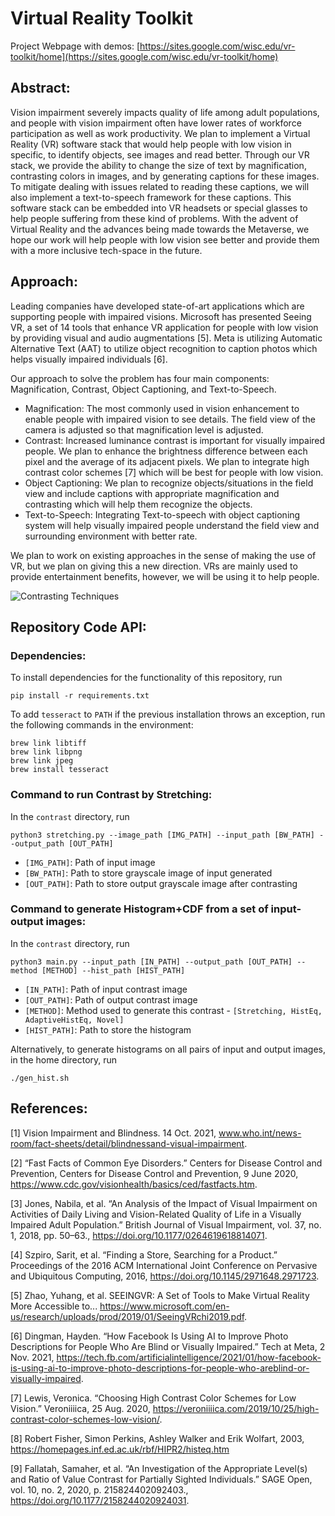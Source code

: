 # Virtual Reality Toolkit

Project Webpage with demos: [https://sites.google.com/wisc.edu/vr-toolkit/home](https://sites.google.com/wisc.edu/vr-toolkit/home)

## Abstract:

Vision impairment severely impacts quality of life among adult populations, and people
with vision impairment often have lower rates of workforce participation as well as work
productivity. We plan to implement a Virtual Reality (VR) software stack that would help
people with low vision in specific, to identify objects, see images and read better. Through
our VR stack, we provide the ability to change the size of text by magnification, contrasting
colors in images, and by generating captions for these images. To mitigate dealing with issues
related to reading these captions, we will also implement a text-to-speech framework for
these captions. This software stack can be embedded into VR headsets
or special glasses to help people suffering from these kind of problems. With the advent of
Virtual Reality and the advances being made towards the Metaverse, we hope our work will
help people with low vision see better and provide them with a more inclusive tech-space in
the future.


## Approach:

Leading companies have developed state-of-art applications which are supporting people with impaired visions. Microsoft has presented Seeing VR, a set of 14 tools that enhance VR application for people with low vision by providing visual and audio augmentations [5]. Meta is utilizing Automatic Alternative Text (AAT) to utilize object recognition to caption photos which helps
visually impaired individuals [6].

Our approach to solve the problem has four main components: Magnification, Contrast, Object
Captioning, and Text-to-Speech.

- Magnification: The most commonly used in vision enhancement to enable people with
impaired vision to see details. The field view of the camera is adjusted so that magnification
level is adjusted.
- Contrast: Increased luminance contrast is important for visually impaired people. We
plan to enhance the brightness difference between each pixel and the average of its adjacent
pixels. We plan to integrate high contrast color schemes [7] which will be best for people
with low vision.
- Object Captioning: We plan to recognize objects/situations in the field view and include
captions with appropriate magnification and contrasting which will help them recognize
the objects.
- Text-to-Speech: Integrating Text-to-speech with object captioning system will help
visually impaired people understand the field view and surrounding environment with
better rate.

We plan to work on existing approaches in the sense of making the use of VR, but we plan on giving
this a new direction. VRs are mainly used to provide entertainment benefits, however, we will be using it to help people.

![Contrasting Techniques](images/contrast_histograms/histogram/adaptive/reindeer.png "Reindeer Histogram")

## Repository Code API:

### Dependencies:

To install dependencies for the functionality of this repository, run

```
pip install -r requirements.txt
```

To add `tesseract` to `PATH` if the previous installation throws an exception, run the following commands in the environment:

```
brew link libtiff                     
brew link libpng
brew link jpeg
brew install tesseract
```

### Command to run Contrast by Stretching:

In the `contrast` directory, run

```
python3 stretching.py --image_path [IMG_PATH] --input_path [BW_PATH] --output_path [OUT_PATH]
```

- `[IMG_PATH]`: Path of input image
- `[BW_PATH]`: Path to store grayscale image of input generated
- `[OUT_PATH]`: Path to store output grayscale image after contrasting

### Command to generate Histogram+CDF from a set of input-output images:

In the `contrast` directory, run

```
python3 main.py --input_path [IN_PATH] --output_path [OUT_PATH] --method [METHOD] --hist_path [HIST_PATH]
```

- `[IN_PATH]`: Path of input contrast image
- `[OUT_PATH]`: Path of output contrast image
- `[METHOD]`: Method used to generate this contrast - `[Stretching, HistEq, AdaptiveHistEq, Novel]`
- `[HIST_PATH]`: Path to store the histogram

Alternatively, to generate histograms on all pairs of input and output images, in the home directory, run

```
./gen_hist.sh
```

## References:

[1] Vision Impairment and Blindness. 14 Oct. 2021, www.who.int/news-room/fact-sheets/detail/blindnessand-visual-impairment.

[2] “Fast Facts of Common Eye Disorders.” Centers for Disease Control and Prevention, Centers
for Disease Control and Prevention, 9 June 2020, https://www.cdc.gov/visionhealth/basics/ced/fastfacts.htm.

[3] Jones, Nabila, et al. “An Analysis of the Impact of Visual Impairment on Activities of Daily Living and Vision-Related Quality of Life in a Visually Impaired Adult Population.” British Journal of Visual Impairment, vol. 37, no. 1, 2018, pp. 50–63., https://doi.org/10.1177/0264619618814071.

[4] Szpiro, Sarit, et al. “Finding a Store, Searching for a Product.” Proceedings of the 2016 ACM International Joint Conference on Pervasive and Ubiquitous Computing, 2016, https://doi.org/10.1145/2971648.2971723.

[5] Zhao, Yuhang, et al. SEEINGVR: A Set of Tools to Make Virtual Reality More Accessible to... https://www.microsoft.com/en-us/research/uploads/prod/2019/01/SeeingVRchi2019.pdf.

[6] Dingman, Hayden. “How Facebook Is Using AI to Improve Photo Descriptions for People Who Are Blind or Visually Impaired.” Tech at Meta, 2 Nov. 2021, https://tech.fb.com/artificialintelligence/2021/01/how-facebook-is-using-ai-to-improve-photo-descriptions-for-people-who-areblind-or-visually-impaired.

[7] Lewis, Veronica. “Choosing High Contrast Color Schemes for Low Vision.” Veroniiiica, 25 Aug. 2020, https://veroniiiica.com/2019/10/25/high-contrast-color-schemes-low-vision/.

[8] Robert Fisher, Simon Perkins, Ashley Walker and Erik Wolfart, 2003, https://homepages.inf.ed.ac.uk/rbf/HIPR2/histeq.htm

[9] Fallatah, Samaher, et al. “An Investigation of the Appropriate Level(s) and Ratio of Value Contrast for Partially Sighted Individuals.” SAGE Open, vol. 10, no. 2, 2020, p. 215824402092403., https://doi.org/10.1177/2158244020924031.
